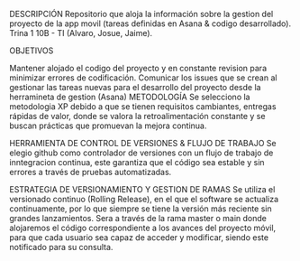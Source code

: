 DESCRIPCIÓN Repositorio que aloja la información sobre la gestion del proyecto de la app movil (tareas definidas en Asana & codigo desarrollado). Trina 1 10B - TI (Alvaro, Josue, Jaime).

OBJETIVOS

Mantener alojado el codigo del proyecto y en constante revision para minimizar errores de codificación.
Comunicar los issues que se crean al gestionar las tareas nuevas para el desarrollo del proyecto desde la herramineta de gestion (Asana)
METODOLOGÍA Se selecciono la metodologia XP debido a que se tienen requisitos cambiantes, entregas rápidas de valor, donde se valora la retroalimentación constante y se buscan prácticas que promuevan la mejora continua.

HERRAMIENTA DE CONTROL DE VERSIONES & FLUJO DE TRABAJO Se elegio github como controlador de versiones con un flujo de trabajo de inntegracion continua, este garantiza que el código sea estable y sin errores a través de pruebas automatizadas.

ESTRATEGIA DE VERSIONAMIENTO Y GESTION DE RAMAS Se utiliza el versionado continuo (Rolling Release), en el que el software se actualiza continuamente, por lo que siempre se tiene la versión más reciente sin grandes lanzamientos. Sera a través de la rama master o main donde alojaremos el código correspondiente a los avances del proyecto móvil, para que cada usuario sea capaz de acceder y modificar, siendo este notificado para su consulta.